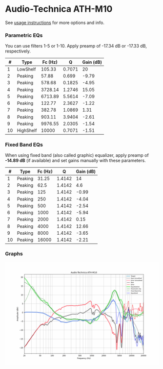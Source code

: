 # Audio-Technica ATH-M10
See [usage instructions](https://github.com/jaakkopasanen/AutoEq#usage) for more options and info.

### Parametric EQs
You can use filters 1-5 or 1-10. Apply preamp of -17.34 dB or -17.33 dB, respectively.

|   # | Type      |   Fc (Hz) |      Q |   Gain (dB) |
|-----|-----------|-----------|--------|-------------|
|   1 | LowShelf  |    105.33 | 0.7071 |       20    |
|   2 | Peaking   |     57.88 | 0.699  |       -9.79 |
|   3 | Peaking   |    578.68 | 0.1825 |       -4.95 |
|   4 | Peaking   |   3728.14 | 1.2746 |       15.05 |
|   5 | Peaking   |   6713.89 | 5.5614 |       -7.09 |
|   6 | Peaking   |    122.77 | 2.3627 |       -1.22 |
|   7 | Peaking   |    382.78 | 1.0869 |        1.31 |
|   8 | Peaking   |    903.11 | 3.9404 |       -2.61 |
|   9 | Peaking   |   9976.55 | 2.0305 |       -1.54 |
|  10 | HighShelf |  10000    | 0.7071 |       -1.51 |

### Fixed Band EQs
When using fixed band (also called graphic) equalizer, apply preamp of **-14.89 dB** (if available) and set gains manually with these parameters.

|   # | Type    |   Fc (Hz) |      Q |   Gain (dB) |
|-----|---------|-----------|--------|-------------|
|   1 | Peaking |     31.25 | 1.4142 |       14    |
|   2 | Peaking |     62.5  | 1.4142 |        4.6  |
|   3 | Peaking |    125    | 1.4142 |       -0.99 |
|   4 | Peaking |    250    | 1.4142 |       -4.04 |
|   5 | Peaking |    500    | 1.4142 |       -2.54 |
|   6 | Peaking |   1000    | 1.4142 |       -5.94 |
|   7 | Peaking |   2000    | 1.4142 |        0.15 |
|   8 | Peaking |   4000    | 1.4142 |       12.66 |
|   9 | Peaking |   8000    | 1.4142 |       -3.65 |
|  10 | Peaking |  16000    | 1.4142 |       -2.21 |

### Graphs
![](./Audio-Technica%20ATH-M10.png)

